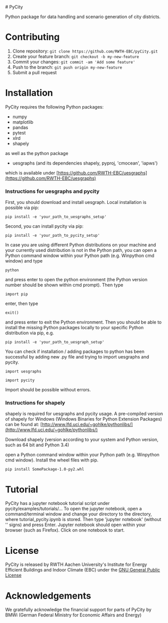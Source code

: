 <snippet>
  <content>
# PyCity

Python package for data handling and scenario generation of city districts.

# Contributing

1. Clone repository: `git clone https://github.com/RWTH-EBC/pyCity.git`
2. Create your feature branch: `git checkout -b my-new-feature`
3. Commit your changes: `git commit -am 'Add some feature'`
4. Push to the branch: `git push origin my-new-feature`
5. Submit a pull request

# Installation

PyCity requires the following Python packages:
- numpy
- matplotlib
- pandas
- pytest
- xlrd
- shapely

as well as the python package

- uesgraphs (and its dependencies shapely, pyproj, 'cmocean', 'iapws')

which is available under [https://github.com/RWTH-EBC/uesgraphs](https://github.com/RWTH-EBC/uesgraphs)

### Instructions for uesgraphs and pycity

First, you should download and install uesgraph. Local installation is possible via pip:

`pip install -e 'your_path_to_uesgraphs_setup'`

Second, you can install pycity via pip:

`pip install -e 'your_path_to_pycity_setup'`

In case you are using different Python distributions on your machine and your currently used distribution is not in the Python path, 
you can open a Python command window within your Python path (e.g. Winpython cmd window) and type

`python`

and press enter to open the python environment (the Python version number should be shown within cmd prompt).
Then type

`import pip`

enter, then type

`exit()`

and press enter to exit the Python environment. Then you should be able to install the missing Python packages locally to your specific Python distribution
via pip, e.g.

`pip install -e 'your_path_to_uesgraph_setup'`

You can check if installation / adding packages to python has been successful
by adding new .py file and trying to import uesgraphs and pycity.

`import uesgraphs`

`import pycity`

Import should be possible without errors.

### Instructions for shapely

shapely is required for uesgraphs and pycity usage. A pre-compiled version of shapely for Windows (Windows Binaries for Python Extension Packages) 
can be found at: [http://www.lfd.uci.edu/~gohlke/pythonlibs/](http://www.lfd.uci.edu/~gohlke/pythonlibs/)

Download shapely (version according to your system and Python version, such as 64 bit and Python 3.4)

open a Python command window within your Python path (e.g. Winpython cmd window).
Install the wheel files with pip. 

`pip install SomePackage-1.0-py2.whl`



# Tutorial

PyCity has a jupyter notebook tutorial script under pycity/examples/tutorials/... 
To open the jupyter notebook, open a command/terminal window and change your directory to the directory, 
where tutorial_pycity.ipynb is stored. Then type 'jupyter notebook' (without '' signs) and press Enter.
Jupyter notebook should open within your browser (such as Firefox). Click on one notebook to start.

# License

PyCity is released by RWTH Aachen University's Institute for Energy Efficient Buildings and Indoor Climate (EBC) 
under the [GNU General Public License](http://www.gnu.org/licenses/gpl.html)

# Acknowledgements

We gratefully acknowledge the financial support for parts of PyCity by BMWi (German Federal Ministry for Economic Affairs and Energy)

 </content>
</snippet>
